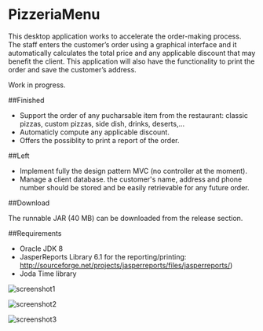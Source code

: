 # PizzeriaMenu
This desktop application works to accelerate the order-making process. The staff enters the customer’s order using a graphical interface and it automatically calculates the total price and any applicable discount that may benefit the client. This application will also have the functionality to print the order and save the customer’s address.

Work in progress.

##Finished
* Support the order of any pucharsable item from the restaurant: classic pizzas, custom pizzas, side dish, drinks, deserts,...
* Automaticly compute any applicable discount.
* Offers the possiblity to print a report of the order.

##Left

* Implement fully the design pattern MVC (no controller at the moment).
* Manage a client database. the customer's name, address and phone number should be stored and be easily retrievable for any future order.

##Download

The runnable JAR (40 MB) can be downloaded from the release section.

##Requirements

* Oracle JDK 8
* JasperReports Library 6.1 for the reporting/printing: http://sourceforge.net/projects/jasperreports/files/jasperreports/)
* Joda Time library

![screenshot1](http://i.imgur.com/LMQF2h5.png)

![screenshot2](http://i.imgur.com/e3a9w1u.png)

![screenshot3](http://i.imgur.com/2AfVjgd.png)
